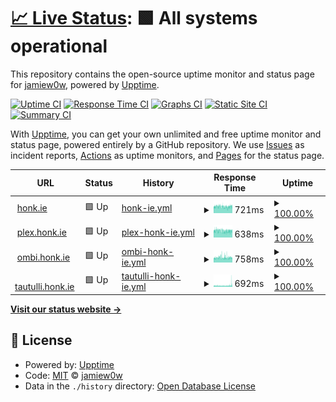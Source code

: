 # [📈 Live Status](https://status.honk.ie): <!--live status--> **🟩 All systems operational**

This repository contains the open-source uptime monitor and status page for [jamiew0w](jamie.ie), powered by [Upptime](https://github.com/upptime/upptime).

[![Uptime CI](https://github.com/jamiew0w/status.honk.ie/workflows/Uptime%20CI/badge.svg)](https://github.com/jamiew0w/status.honk.ie/actions?query=workflow%3A%22Uptime+CI%22)
[![Response Time CI](https://github.com/jamiew0w/status.honk.ie/workflows/Response%20Time%20CI/badge.svg)](https://github.com/jamiew0w/status.honk.ie/actions?query=workflow%3A%22Response+Time+CI%22)
[![Graphs CI](https://github.com/jamiew0w/status.honk.ie/workflows/Graphs%20CI/badge.svg)](https://github.com/jamiew0w/status.honk.ie/actions?query=workflow%3A%22Graphs+CI%22)
[![Static Site CI](https://github.com/jamiew0w/status.honk.ie/workflows/Static%20Site%20CI/badge.svg)](https://github.com/jamiew0w/status.honk.ie/actions?query=workflow%3A%22Static+Site+CI%22)
[![Summary CI](https://github.com/jamiew0w/status.honk.ie/workflows/Summary%20CI/badge.svg)](https://github.com/jamiew0w/status.honk.ie/actions?query=workflow%3A%22Summary+CI%22)

With [Upptime](https://upptime.js.org), you can get your own unlimited and free uptime monitor and status page, powered entirely by a GitHub repository. We use [Issues](https://github.com/jamiew0w/status.honk.ie/issues) as incident reports, [Actions](https://github.com/jamiew0w/status.honk.ie/actions) as uptime monitors, and [Pages](https://status.honk.ie) for the status page.

<!--start: status pages-->
<!-- This summary is generated by Upptime (https://github.com/upptime/upptime) -->
<!-- Do not edit this manually, your changes will be overwritten -->
<!-- prettier-ignore -->
| URL | Status | History | Response Time | Uptime |
| --- | ------ | ------- | ------------- | ------ |
| <img alt="" src="https://honk.ie/plugins/images/faviconCustom/favicon.ico" height="13"> [honk.ie](https://honk.ie) | 🟩 Up | [honk-ie.yml](https://github.com/jamiew0w/status.honk.ie/commits/HEAD/history/honk-ie.yml) | <details><summary><img alt="Response time graph" src="./graphs/honk-ie/response-time-week.png" height="20"> 721ms</summary><br><a href="https://status.honk.ie/history/honk-ie"><img alt="Response time 689" src="https://img.shields.io/endpoint?url=https%3A%2F%2Fraw.githubusercontent.com%2Fjamiew0w%2Fstatus.honk.ie%2FHEAD%2Fapi%2Fhonk-ie%2Fresponse-time.json"></a><br><a href="https://status.honk.ie/history/honk-ie"><img alt="24-hour response time 709" src="https://img.shields.io/endpoint?url=https%3A%2F%2Fraw.githubusercontent.com%2Fjamiew0w%2Fstatus.honk.ie%2FHEAD%2Fapi%2Fhonk-ie%2Fresponse-time-day.json"></a><br><a href="https://status.honk.ie/history/honk-ie"><img alt="7-day response time 721" src="https://img.shields.io/endpoint?url=https%3A%2F%2Fraw.githubusercontent.com%2Fjamiew0w%2Fstatus.honk.ie%2FHEAD%2Fapi%2Fhonk-ie%2Fresponse-time-week.json"></a><br><a href="https://status.honk.ie/history/honk-ie"><img alt="30-day response time 724" src="https://img.shields.io/endpoint?url=https%3A%2F%2Fraw.githubusercontent.com%2Fjamiew0w%2Fstatus.honk.ie%2FHEAD%2Fapi%2Fhonk-ie%2Fresponse-time-month.json"></a><br><a href="https://status.honk.ie/history/honk-ie"><img alt="1-year response time 689" src="https://img.shields.io/endpoint?url=https%3A%2F%2Fraw.githubusercontent.com%2Fjamiew0w%2Fstatus.honk.ie%2FHEAD%2Fapi%2Fhonk-ie%2Fresponse-time-year.json"></a></details> | <details><summary><a href="https://status.honk.ie/history/honk-ie">100.00%</a></summary><a href="https://status.honk.ie/history/honk-ie"><img alt="All-time uptime 100.00%" src="https://img.shields.io/endpoint?url=https%3A%2F%2Fraw.githubusercontent.com%2Fjamiew0w%2Fstatus.honk.ie%2FHEAD%2Fapi%2Fhonk-ie%2Fuptime.json"></a><br><a href="https://status.honk.ie/history/honk-ie"><img alt="24-hour uptime 100.00%" src="https://img.shields.io/endpoint?url=https%3A%2F%2Fraw.githubusercontent.com%2Fjamiew0w%2Fstatus.honk.ie%2FHEAD%2Fapi%2Fhonk-ie%2Fuptime-day.json"></a><br><a href="https://status.honk.ie/history/honk-ie"><img alt="7-day uptime 100.00%" src="https://img.shields.io/endpoint?url=https%3A%2F%2Fraw.githubusercontent.com%2Fjamiew0w%2Fstatus.honk.ie%2FHEAD%2Fapi%2Fhonk-ie%2Fuptime-week.json"></a><br><a href="https://status.honk.ie/history/honk-ie"><img alt="30-day uptime 100.00%" src="https://img.shields.io/endpoint?url=https%3A%2F%2Fraw.githubusercontent.com%2Fjamiew0w%2Fstatus.honk.ie%2FHEAD%2Fapi%2Fhonk-ie%2Fuptime-month.json"></a><br><a href="https://status.honk.ie/history/honk-ie"><img alt="1-year uptime 100.00%" src="https://img.shields.io/endpoint?url=https%3A%2F%2Fraw.githubusercontent.com%2Fjamiew0w%2Fstatus.honk.ie%2FHEAD%2Fapi%2Fhonk-ie%2Fuptime-year.json"></a></details>
| <img alt="" src="https://plex.honk.ie/web/favicon.ico" height="13"> [plex.honk.ie](https://plex.honk.ie/web/index.html) | 🟩 Up | [plex-honk-ie.yml](https://github.com/jamiew0w/status.honk.ie/commits/HEAD/history/plex-honk-ie.yml) | <details><summary><img alt="Response time graph" src="./graphs/plex-honk-ie/response-time-week.png" height="20"> 638ms</summary><br><a href="https://status.honk.ie/history/plex-honk-ie"><img alt="Response time 623" src="https://img.shields.io/endpoint?url=https%3A%2F%2Fraw.githubusercontent.com%2Fjamiew0w%2Fstatus.honk.ie%2FHEAD%2Fapi%2Fplex-honk-ie%2Fresponse-time.json"></a><br><a href="https://status.honk.ie/history/plex-honk-ie"><img alt="24-hour response time 651" src="https://img.shields.io/endpoint?url=https%3A%2F%2Fraw.githubusercontent.com%2Fjamiew0w%2Fstatus.honk.ie%2FHEAD%2Fapi%2Fplex-honk-ie%2Fresponse-time-day.json"></a><br><a href="https://status.honk.ie/history/plex-honk-ie"><img alt="7-day response time 638" src="https://img.shields.io/endpoint?url=https%3A%2F%2Fraw.githubusercontent.com%2Fjamiew0w%2Fstatus.honk.ie%2FHEAD%2Fapi%2Fplex-honk-ie%2Fresponse-time-week.json"></a><br><a href="https://status.honk.ie/history/plex-honk-ie"><img alt="30-day response time 650" src="https://img.shields.io/endpoint?url=https%3A%2F%2Fraw.githubusercontent.com%2Fjamiew0w%2Fstatus.honk.ie%2FHEAD%2Fapi%2Fplex-honk-ie%2Fresponse-time-month.json"></a><br><a href="https://status.honk.ie/history/plex-honk-ie"><img alt="1-year response time 623" src="https://img.shields.io/endpoint?url=https%3A%2F%2Fraw.githubusercontent.com%2Fjamiew0w%2Fstatus.honk.ie%2FHEAD%2Fapi%2Fplex-honk-ie%2Fresponse-time-year.json"></a></details> | <details><summary><a href="https://status.honk.ie/history/plex-honk-ie">100.00%</a></summary><a href="https://status.honk.ie/history/plex-honk-ie"><img alt="All-time uptime 100.00%" src="https://img.shields.io/endpoint?url=https%3A%2F%2Fraw.githubusercontent.com%2Fjamiew0w%2Fstatus.honk.ie%2FHEAD%2Fapi%2Fplex-honk-ie%2Fuptime.json"></a><br><a href="https://status.honk.ie/history/plex-honk-ie"><img alt="24-hour uptime 100.00%" src="https://img.shields.io/endpoint?url=https%3A%2F%2Fraw.githubusercontent.com%2Fjamiew0w%2Fstatus.honk.ie%2FHEAD%2Fapi%2Fplex-honk-ie%2Fuptime-day.json"></a><br><a href="https://status.honk.ie/history/plex-honk-ie"><img alt="7-day uptime 100.00%" src="https://img.shields.io/endpoint?url=https%3A%2F%2Fraw.githubusercontent.com%2Fjamiew0w%2Fstatus.honk.ie%2FHEAD%2Fapi%2Fplex-honk-ie%2Fuptime-week.json"></a><br><a href="https://status.honk.ie/history/plex-honk-ie"><img alt="30-day uptime 100.00%" src="https://img.shields.io/endpoint?url=https%3A%2F%2Fraw.githubusercontent.com%2Fjamiew0w%2Fstatus.honk.ie%2FHEAD%2Fapi%2Fplex-honk-ie%2Fuptime-month.json"></a><br><a href="https://status.honk.ie/history/plex-honk-ie"><img alt="1-year uptime 100.00%" src="https://img.shields.io/endpoint?url=https%3A%2F%2Fraw.githubusercontent.com%2Fjamiew0w%2Fstatus.honk.ie%2FHEAD%2Fapi%2Fplex-honk-ie%2Fuptime-year.json"></a></details>
| <img alt="" src="https://ombi.honk.ie/images/favicon/favicon.ico" height="13"> [ombi.honk.ie](https://ombi.honk.ie) | 🟩 Up | [ombi-honk-ie.yml](https://github.com/jamiew0w/status.honk.ie/commits/HEAD/history/ombi-honk-ie.yml) | <details><summary><img alt="Response time graph" src="./graphs/ombi-honk-ie/response-time-week.png" height="20"> 758ms</summary><br><a href="https://status.honk.ie/history/ombi-honk-ie"><img alt="Response time 663" src="https://img.shields.io/endpoint?url=https%3A%2F%2Fraw.githubusercontent.com%2Fjamiew0w%2Fstatus.honk.ie%2FHEAD%2Fapi%2Fombi-honk-ie%2Fresponse-time.json"></a><br><a href="https://status.honk.ie/history/ombi-honk-ie"><img alt="24-hour response time 622" src="https://img.shields.io/endpoint?url=https%3A%2F%2Fraw.githubusercontent.com%2Fjamiew0w%2Fstatus.honk.ie%2FHEAD%2Fapi%2Fombi-honk-ie%2Fresponse-time-day.json"></a><br><a href="https://status.honk.ie/history/ombi-honk-ie"><img alt="7-day response time 758" src="https://img.shields.io/endpoint?url=https%3A%2F%2Fraw.githubusercontent.com%2Fjamiew0w%2Fstatus.honk.ie%2FHEAD%2Fapi%2Fombi-honk-ie%2Fresponse-time-week.json"></a><br><a href="https://status.honk.ie/history/ombi-honk-ie"><img alt="30-day response time 694" src="https://img.shields.io/endpoint?url=https%3A%2F%2Fraw.githubusercontent.com%2Fjamiew0w%2Fstatus.honk.ie%2FHEAD%2Fapi%2Fombi-honk-ie%2Fresponse-time-month.json"></a><br><a href="https://status.honk.ie/history/ombi-honk-ie"><img alt="1-year response time 663" src="https://img.shields.io/endpoint?url=https%3A%2F%2Fraw.githubusercontent.com%2Fjamiew0w%2Fstatus.honk.ie%2FHEAD%2Fapi%2Fombi-honk-ie%2Fresponse-time-year.json"></a></details> | <details><summary><a href="https://status.honk.ie/history/ombi-honk-ie">100.00%</a></summary><a href="https://status.honk.ie/history/ombi-honk-ie"><img alt="All-time uptime 100.00%" src="https://img.shields.io/endpoint?url=https%3A%2F%2Fraw.githubusercontent.com%2Fjamiew0w%2Fstatus.honk.ie%2FHEAD%2Fapi%2Fombi-honk-ie%2Fuptime.json"></a><br><a href="https://status.honk.ie/history/ombi-honk-ie"><img alt="24-hour uptime 100.00%" src="https://img.shields.io/endpoint?url=https%3A%2F%2Fraw.githubusercontent.com%2Fjamiew0w%2Fstatus.honk.ie%2FHEAD%2Fapi%2Fombi-honk-ie%2Fuptime-day.json"></a><br><a href="https://status.honk.ie/history/ombi-honk-ie"><img alt="7-day uptime 100.00%" src="https://img.shields.io/endpoint?url=https%3A%2F%2Fraw.githubusercontent.com%2Fjamiew0w%2Fstatus.honk.ie%2FHEAD%2Fapi%2Fombi-honk-ie%2Fuptime-week.json"></a><br><a href="https://status.honk.ie/history/ombi-honk-ie"><img alt="30-day uptime 100.00%" src="https://img.shields.io/endpoint?url=https%3A%2F%2Fraw.githubusercontent.com%2Fjamiew0w%2Fstatus.honk.ie%2FHEAD%2Fapi%2Fombi-honk-ie%2Fuptime-month.json"></a><br><a href="https://status.honk.ie/history/ombi-honk-ie"><img alt="1-year uptime 100.00%" src="https://img.shields.io/endpoint?url=https%3A%2F%2Fraw.githubusercontent.com%2Fjamiew0w%2Fstatus.honk.ie%2FHEAD%2Fapi%2Fombi-honk-ie%2Fuptime-year.json"></a></details>
| <img alt="" src="https://favicons.githubusercontent.com/tautulli.honk.ie" height="13"> [tautulli.honk.ie](https://tautulli.honk.ie/auth/login?redirect_uri=/) | 🟩 Up | [tautulli-honk-ie.yml](https://github.com/jamiew0w/status.honk.ie/commits/HEAD/history/tautulli-honk-ie.yml) | <details><summary><img alt="Response time graph" src="./graphs/tautulli-honk-ie/response-time-week.png" height="20"> 692ms</summary><br><a href="https://status.honk.ie/history/tautulli-honk-ie"><img alt="Response time 633" src="https://img.shields.io/endpoint?url=https%3A%2F%2Fraw.githubusercontent.com%2Fjamiew0w%2Fstatus.honk.ie%2FHEAD%2Fapi%2Ftautulli-honk-ie%2Fresponse-time.json"></a><br><a href="https://status.honk.ie/history/tautulli-honk-ie"><img alt="24-hour response time 605" src="https://img.shields.io/endpoint?url=https%3A%2F%2Fraw.githubusercontent.com%2Fjamiew0w%2Fstatus.honk.ie%2FHEAD%2Fapi%2Ftautulli-honk-ie%2Fresponse-time-day.json"></a><br><a href="https://status.honk.ie/history/tautulli-honk-ie"><img alt="7-day response time 692" src="https://img.shields.io/endpoint?url=https%3A%2F%2Fraw.githubusercontent.com%2Fjamiew0w%2Fstatus.honk.ie%2FHEAD%2Fapi%2Ftautulli-honk-ie%2Fresponse-time-week.json"></a><br><a href="https://status.honk.ie/history/tautulli-honk-ie"><img alt="30-day response time 650" src="https://img.shields.io/endpoint?url=https%3A%2F%2Fraw.githubusercontent.com%2Fjamiew0w%2Fstatus.honk.ie%2FHEAD%2Fapi%2Ftautulli-honk-ie%2Fresponse-time-month.json"></a><br><a href="https://status.honk.ie/history/tautulli-honk-ie"><img alt="1-year response time 633" src="https://img.shields.io/endpoint?url=https%3A%2F%2Fraw.githubusercontent.com%2Fjamiew0w%2Fstatus.honk.ie%2FHEAD%2Fapi%2Ftautulli-honk-ie%2Fresponse-time-year.json"></a></details> | <details><summary><a href="https://status.honk.ie/history/tautulli-honk-ie">100.00%</a></summary><a href="https://status.honk.ie/history/tautulli-honk-ie"><img alt="All-time uptime 100.00%" src="https://img.shields.io/endpoint?url=https%3A%2F%2Fraw.githubusercontent.com%2Fjamiew0w%2Fstatus.honk.ie%2FHEAD%2Fapi%2Ftautulli-honk-ie%2Fuptime.json"></a><br><a href="https://status.honk.ie/history/tautulli-honk-ie"><img alt="24-hour uptime 100.00%" src="https://img.shields.io/endpoint?url=https%3A%2F%2Fraw.githubusercontent.com%2Fjamiew0w%2Fstatus.honk.ie%2FHEAD%2Fapi%2Ftautulli-honk-ie%2Fuptime-day.json"></a><br><a href="https://status.honk.ie/history/tautulli-honk-ie"><img alt="7-day uptime 100.00%" src="https://img.shields.io/endpoint?url=https%3A%2F%2Fraw.githubusercontent.com%2Fjamiew0w%2Fstatus.honk.ie%2FHEAD%2Fapi%2Ftautulli-honk-ie%2Fuptime-week.json"></a><br><a href="https://status.honk.ie/history/tautulli-honk-ie"><img alt="30-day uptime 100.00%" src="https://img.shields.io/endpoint?url=https%3A%2F%2Fraw.githubusercontent.com%2Fjamiew0w%2Fstatus.honk.ie%2FHEAD%2Fapi%2Ftautulli-honk-ie%2Fuptime-month.json"></a><br><a href="https://status.honk.ie/history/tautulli-honk-ie"><img alt="1-year uptime 100.00%" src="https://img.shields.io/endpoint?url=https%3A%2F%2Fraw.githubusercontent.com%2Fjamiew0w%2Fstatus.honk.ie%2FHEAD%2Fapi%2Ftautulli-honk-ie%2Fuptime-year.json"></a></details>

<!--end: status pages-->

[**Visit our status website →**](https://status.honk.ie)

## 📄 License

- Powered by: [Upptime](https://github.com/upptime/upptime)
- Code: [MIT](./LICENSE) © [jamiew0w](jamie.ie)
- Data in the `./history` directory: [Open Database License](https://opendatacommons.org/licenses/odbl/1-0/)
